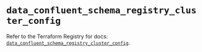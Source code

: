 # `data_confluent_schema_registry_cluster_config`

Refer to the Terraform Registry for docs: [`data_confluent_schema_registry_cluster_config`](https://registry.terraform.io/providers/confluentinc/confluent/2.10.0/docs/data-sources/schema_registry_cluster_config).
